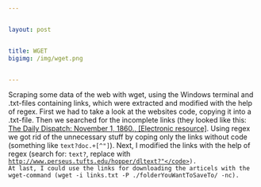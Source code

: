 ```yaml
---


layout: post


title: WGET
bigimg: /img/wget.png


---
```


Scraping some data of the web with wget, using the Windows terminal and .txt-files containing links, which were extracted and modified with the help of regex.
First we had to take a look at the websites code, copying it into a .txt-file.
Then we searched for the incomplete links (they looked like this: <a href="text?doc=Perseus%3atext%3a2006.05.0001" class="aResultsHeader">The Daily Dispatch: November 1, 1860., [Electronic resource]</a>. Using regex we got rid of the unnecessary stuff by coping only the links without code (something like <code>text\?doc.+[^"]</code>).
Next, I modified the links with the help of regex (search for: <code>text?</code>, replace with <code>http://www.perseus.tufts.edu/hopper/dltext?"</code>).
At last, I could use the links for downloading the articels with the wget-command (wget -i links.txt -P ./folderYouWantToSaveTo/ -nc).
